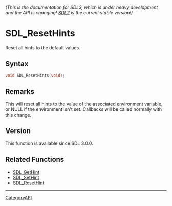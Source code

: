 ###### (This is the documentation for SDL3, which is under heavy development and the API is changing! [SDL2](https://wiki.libsdl.org/SDL2/) is the current stable version!)
# SDL_ResetHints

Reset all hints to the default values.

## Syntax

```c
void SDL_ResetHints(void);

```

## Remarks

This will reset all hints to the value of the associated environment
variable, or NULL if the environment isn't set. Callbacks will be called
normally with this change.

## Version

This function is available since SDL 3.0.0.

## Related Functions

* [SDL_GetHint](SDL_GetHint)
* [SDL_SetHint](SDL_SetHint)
* [SDL_ResetHint](SDL_ResetHint)

----
[CategoryAPI](CategoryAPI)

